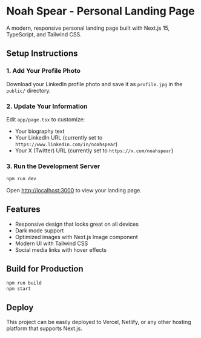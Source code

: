 # Noah Spear - Personal Landing Page

A modern, responsive personal landing page built with Next.js 15, TypeScript, and Tailwind CSS.

## Setup Instructions

### 1. Add Your Profile Photo

Download your LinkedIn profile photo and save it as `profile.jpg` in the `public/` directory.

### 2. Update Your Information

Edit `app/page.tsx` to customize:
- Your biography text
- Your LinkedIn URL (currently set to `https://www.linkedin.com/in/noahspear`)
- Your X (Twitter) URL (currently set to `https://x.com/noahspear`)

### 3. Run the Development Server

```bash
npm run dev
```

Open [http://localhost:3000](http://localhost:3000) to view your landing page.

## Features

- Responsive design that looks great on all devices
- Dark mode support
- Optimized images with Next.js Image component
- Modern UI with Tailwind CSS
- Social media links with hover effects

## Build for Production

```bash
npm run build
npm start
```

## Deploy

This project can be easily deployed to Vercel, Netlify, or any other hosting platform that supports Next.js.
